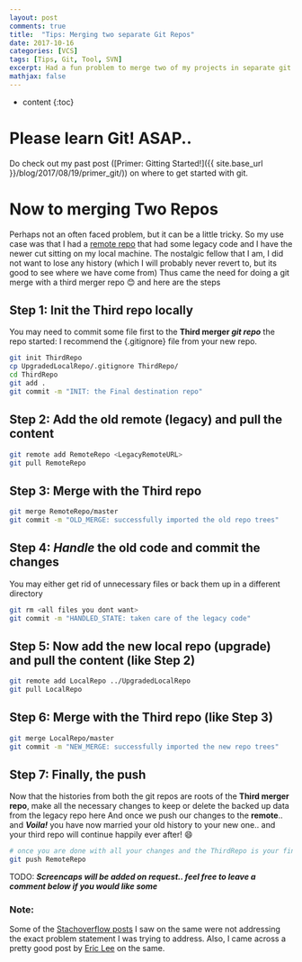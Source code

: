 ```yaml
---
layout: post
comments: true
title:  "Tips: Merging two separate Git Repos"
date: 2017-10-16
categories: [VCS]
tags: [Tips, Git, Tool, SVN]
excerpt: Had a fun problem to merge two of my projects in separate git repos. Here's how I did it.
mathjax: false
---
```

* content
{:toc}

# Please learn Git! ASAP..
Do check out my past post ([Primer: Gitting Started!]({{ site.base_url }}/blog/2017/08/19/primer_git/)) on where to get started with git.

# Now to merging Two Repos
Perhaps not an often faced problem, but it can be a little tricky.
So my use case was that I had a [remote repo](https://help.github.com/articles/about-remote-repositories/) that had some legacy code and I have the newer cut sitting on my local machine.
The nostalgic fellow that I am, I did not want to lose any history (which I will probably never revert to, but its good to see where we have come from)
Thus came the need for doing a git merge with a third merger repo :blush: and here are the steps

## Step 1: Init the Third repo locally
You may need to commit some file first to the **Third merger _git repo_** the repo started: I recommend the {.gitignore} file from your new repo.
```bash
git init ThirdRepo
cp UpgradedLocalRepo/.gitignore ThirdRepo/
cd ThirdRepo
git add .
git commit -m "INIT: the Final destination repo"
```
## Step 2: Add the old remote (legacy) and pull the content
```bash
git remote add RemoteRepo <LegacyRemoteURL>
git pull RemoteRepo
```
## Step 3: Merge with the Third repo
```bash
git merge RemoteRepo/master
git commit -m "OLD_MERGE: successfully imported the old repo trees"
``` 
## Step 4: *Handle* the old code and commit the changes
You may either get rid of unnecessary files or back them up in a different directory
```bash
git rm <all files you dont want>
git commit -m "HANDLED_STATE: taken care of the legacy code"
```
## Step 5: Now add the new local repo (upgrade) and pull the content (like Step 2)
```bash
git remote add LocalRepo ../UpgradedLocalRepo
git pull LocalRepo
```
## Step 6: Merge with the Third repo (like Step 3)
```bash
git merge LocalRepo/master
git commit -m "NEW_MERGE: successfully imported the new repo trees"
```
## Step 7: Finally, the push
Now that the histories from both the git repos are roots of the **Third merger repo**, make all the necessary changes to keep or delete the backed up data from the legacy repo here
And once we push our changes to the **remote**.. and _**Voila!**_ you have now married your old history to your new one.. and your third repo will continue happily ever after! :smile:
```bash
# once you are done with all your changes and the ThirdRepo is your final expected state, then
git push RemoteRepo
```

TODO: **_Screencaps will be added on request.. feel free to leave a comment below if you would like some_**

### Note:
Some of the [Stachoverflow posts](https://stackoverflow.com/questions/1425892/how-do-you-merge-two-git-repositories) I saw on the same were not addressing the exact problem statement I was trying to address.
Also, I came across a pretty good post by [Eric Lee](https://saintgimp.org/2013/01/22/merging-two-git-repositories-into-one-repository-without-losing-file-history/) on the same.
